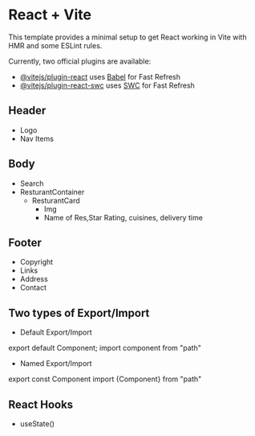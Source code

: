 # React + Vite

This template provides a minimal setup to get React working in Vite with HMR and some ESLint rules.

Currently, two official plugins are available:

- [@vitejs/plugin-react](https://github.com/vitejs/vite-plugin-react/blob/main/packages/plugin-react/README.md) uses [Babel](https://babeljs.io/) for Fast Refresh
- [@vitejs/plugin-react-swc](https://github.com/vitejs/vite-plugin-react-swc) uses [SWC](https://swc.rs/) for Fast Refresh



 ## Header
   - Logo
   - Nav Items
 ## Body
   - Search
   - ResturantContainer
     - ResturantCard
       - Img
       - Name of Res,Star Rating, cuisines, delivery time
 ## Footer
   - Copyright
   - Links
   - Address
   - Contact
 


 ## Two types of Export/Import

  - Default Export/Import

  export default Component;
  import component from "path"

  - Named Export/Import 

  export const Component
  import {Component} from "path"

## React Hooks

- useState()
